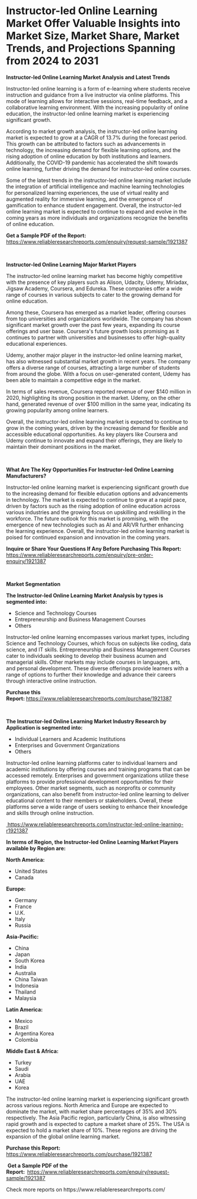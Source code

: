 <p><h1>Instructor-led Online Learning Market Offer Valuable Insights into Market Size, Market Share, Market Trends, and Projections Spanning from 2024 to 2031</h1></p><p><strong>Instructor-led Online Learning Market Analysis and Latest Trends</strong></p>
<p><p>Instructor-led online learning is a form of e-learning where students receive instruction and guidance from a live instructor via online platforms. This mode of learning allows for interactive sessions, real-time feedback, and a collaborative learning environment. With the increasing popularity of online education, the instructor-led online learning market is experiencing significant growth.</p><p>According to market growth analysis, the instructor-led online learning market is expected to grow at a CAGR of 13.7% during the forecast period. This growth can be attributed to factors such as advancements in technology, the increasing demand for flexible learning options, and the rising adoption of online education by both institutions and learners. Additionally, the COVID-19 pandemic has accelerated the shift towards online learning, further driving the demand for instructor-led online courses.</p><p>Some of the latest trends in the instructor-led online learning market include the integration of artificial intelligence and machine learning technologies for personalized learning experiences, the use of virtual reality and augmented reality for immersive learning, and the emergence of gamification to enhance student engagement. Overall, the instructor-led online learning market is expected to continue to expand and evolve in the coming years as more individuals and organizations recognize the benefits of online education.</p></p>
<p><strong>Get a Sample PDF of the Report:&nbsp;</strong> <a href="https://www.reliableresearchreports.com/enquiry/request-sample/1921387">https://www.reliableresearchreports.com/enquiry/request-sample/1921387</a></p>
<p>&nbsp;</p>
<p><strong>Instructor-led Online Learning Major Market Players</strong></p>
<p><p>The instructor-led online learning market has become highly competitive with the presence of key players such as Alison, Udacity, Udemy, Miríadax, Jigsaw Academy, Coursera, and Edureka. These companies offer a wide range of courses in various subjects to cater to the growing demand for online education.</p><p>Among these, Coursera has emerged as a market leader, offering courses from top universities and organizations worldwide. The company has shown significant market growth over the past few years, expanding its course offerings and user base. Coursera's future growth looks promising as it continues to partner with universities and businesses to offer high-quality educational experiences.</p><p>Udemy, another major player in the instructor-led online learning market, has also witnessed substantial market growth in recent years. The company offers a diverse range of courses, attracting a large number of students from around the globe. With a focus on user-generated content, Udemy has been able to maintain a competitive edge in the market.</p><p>In terms of sales revenue, Coursera reported revenue of over $140 million in 2020, highlighting its strong position in the market. Udemy, on the other hand, generated revenue of over $100 million in the same year, indicating its growing popularity among online learners.</p><p>Overall, the instructor-led online learning market is expected to continue to grow in the coming years, driven by the increasing demand for flexible and accessible educational opportunities. As key players like Coursera and Udemy continue to innovate and expand their offerings, they are likely to maintain their dominant positions in the market.</p></p>
<p>&nbsp;</p>
<p><strong>What Are The Key Opportunities For Instructor-led Online Learning Manufacturers?</strong></p>
<p><p>Instructor-led online learning market is experiencing significant growth due to the increasing demand for flexible education options and advancements in technology. The market is expected to continue to grow at a rapid pace, driven by factors such as the rising adoption of online education across various industries and the growing focus on upskilling and reskilling in the workforce. The future outlook for this market is promising, with the emergence of new technologies such as AI and AR/VR further enhancing the learning experience. Overall, the instructor-led online learning market is poised for continued expansion and innovation in the coming years.</p></p>
<p><strong>Inquire or Share Your Questions If Any Before Purchasing This Report:</strong> <a href="https://www.reliableresearchreports.com/enquiry/pre-order-enquiry/1921387">https://www.reliableresearchreports.com/enquiry/pre-order-enquiry/1921387</a></p>
<p>&nbsp;</p>
<p><strong>Market Segmentation</strong></p>
<p><strong>The Instructor-led Online Learning Market Analysis by types is segmented into:</strong></p>
<p><ul><li>Science and Technology Courses</li><li>Entrepreneurship and Business Management Courses</li><li>Others</li></ul></p>
<p><p>Instructor-led online learning encompasses various market types, including Science and Technology Courses, which focus on subjects like coding, data science, and IT skills. Entrepreneurship and Business Management Courses cater to individuals seeking to develop their business acumen and managerial skills. Other markets may include courses in languages, arts, and personal development. These diverse offerings provide learners with a range of options to further their knowledge and advance their careers through interactive online instruction.</p></p>
<p><strong>Purchase this Report:&nbsp;</strong><a href="https://www.reliableresearchreports.com/purchase/1921387">https://www.reliableresearchreports.com/purchase/1921387</a></p>
<p>&nbsp;</p>
<p><strong>The Instructor-led Online Learning Market Industry Research by Application is segmented into:</strong></p>
<p><ul><li>Individual Learners and Academic Institutions</li><li>Enterprises and Government Organizations</li><li>Others</li></ul></p>
<p><p>Instructor-led online learning platforms cater to individual learners and academic institutions by offering courses and training programs that can be accessed remotely. Enterprises and government organizations utilize these platforms to provide professional development opportunities for their employees. Other market segments, such as nonprofits or community organizations, can also benefit from instructor-led online learning to deliver educational content to their members or stakeholders. Overall, these platforms serve a wide range of users seeking to enhance their knowledge and skills through online instruction.</p></p>
<p><a href="https://www.reliableresearchreports.com/instructor-led-online-learning-r1921387">&nbsp;https://www.reliableresearchreports.com/instructor-led-online-learning-r1921387</a></p>
<p><strong>In terms of Region, the Instructor-led Online Learning Market Players available by Region are:</strong></p>
<p>
    <p> <strong> North America: </strong>
        <ul>
            <li>United States</li>
            <li>Canada</li>
        </ul>
        </p> 
    <p> <strong> Europe: </strong>
        <ul>
            <li>Germany</li>
            <li>France</li>
            <li>U.K.</li>
            <li>Italy</li>
            <li>Russia</li>
        </ul>
        </p> 
    <p> <strong> Asia-Pacific: </strong>
        <ul>
            <li>China</li>
            <li>Japan</li>
            <li>South Korea</li>
            <li>India</li>
            <li>Australia</li>
            <li>China Taiwan</li>
            <li>Indonesia</li>
            <li>Thailand</li>
            <li>Malaysia</li>
        </ul>
        </p> 
    <p> <strong> Latin America: </strong>
        <ul>
            <li>Mexico</li>
            <li>Brazil</li>
            <li>Argentina Korea</li>
            <li>Colombia</li>
        </ul>
        </p> 
    <p> <strong> Middle East & Africa: </strong>
        <ul>
            <li>Turkey</li>
            <li>Saudi</li>
            <li>Arabia</li>
            <li>UAE</li>
            <li>Korea</li>
        </ul>
    </p>
    </p>
<p><p>The instructor-led online learning market is experiencing significant growth across various regions. North America and Europe are expected to dominate the market, with market share percentages of 35% and 30% respectively. The Asia Pacific region, particularly China, is also witnessing rapid growth and is expected to capture a market share of 25%. The USA is expected to hold a market share of 10%. These regions are driving the expansion of the global online learning market.</p></p>
<p><strong>Purchase this Report: </strong><a href="https://www.reliableresearchreports.com/purchase/1921387">https://www.reliableresearchreports.com/purchase/1921387</a></p>
<p>&nbsp;<strong>Get a Sample PDF of the Report:&nbsp;&nbsp;</strong><a href="https://www.reliableresearchreports.com/enquiry/request-sample/1921387">https://www.reliableresearchreports.com/enquiry/request-sample/1921387</a></p>
<p><strong></strong></p>
<p>Check more reports on https://www.reliableresearchreports.com/</p>